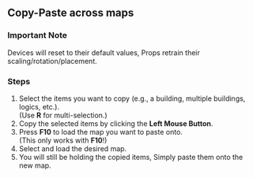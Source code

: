 ## Copy-Paste across maps

### Important Note

Devices will reset to their default values, Props retrain their scaling/rotation/placement.

### Steps

1. Select the items you want to copy (e.g., a building, multiple buildings, logics, etc.).  
   (Use **R** for multi-selection.)
2. Copy the selected items by clicking the **Left Mouse Button**.
3. Press **F10** to load the map you want to paste onto.  
   (This only works with **F10**!)
4. Select and load the desired map.
5. You will still be holding the copied items, Simply paste them onto the new map.
